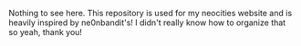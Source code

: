 Nothing to see here. 
This repository is used for my neocities website and is heavily inspired by ne0nbandit's! I didn't really know how to organize that so yeah, thank you!
